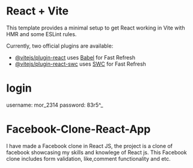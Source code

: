 # React + Vite

This template provides a minimal setup to get React working in Vite with HMR and some ESLint rules.

Currently, two official plugins are available:

- [@vitejs/plugin-react](https://github.com/vitejs/vite-plugin-react/blob/main/packages/plugin-react/README.md) uses [Babel](https://babeljs.io/) for Fast Refresh
- [@vitejs/plugin-react-swc](https://github.com/vitejs/vite-plugin-react-swc) uses [SWC](https://swc.rs/) for Fast Refresh


# login
username: mor_2314
password: 83r5^_


# Facebook-Clone-React-App
I have made a Facebook clone in React JS, the project is a clone of facebook showcasing my skills and knowlege of React js. This Facebook clone includes form validation, like,comment functionality and etc.


